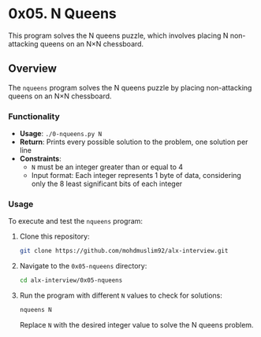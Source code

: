 # 0x05. N Queens

This program solves the N queens puzzle, which involves placing N non-attacking queens on an N×N chessboard.

## Overview

The `nqueens` program solves the N queens puzzle by placing non-attacking queens on an N×N chessboard.

### Functionality

- **Usage**: `./0-nqueens.py N`
- **Return**: Prints every possible solution to the problem, one solution per line
- **Constraints**:
    - `N` must be an integer greater than or equal to 4
    - Input format: Each integer represents 1 byte of data, considering only the 8 least significant bits of each integer

### Usage

To execute and test the `nqueens` program:

1. Clone this repository:

    ```bash
    git clone https://github.com/mohdmuslim92/alx-interview.git
    ```

2. Navigate to the `0x05-nqueens` directory:

    ```bash
    cd alx-interview/0x05-nqueens
    ```

3. Run the program with different `N` values to check for solutions:

    ```bash
    nqueens N
    ```

    Replace `N` with the desired integer value to solve the N queens problem.
